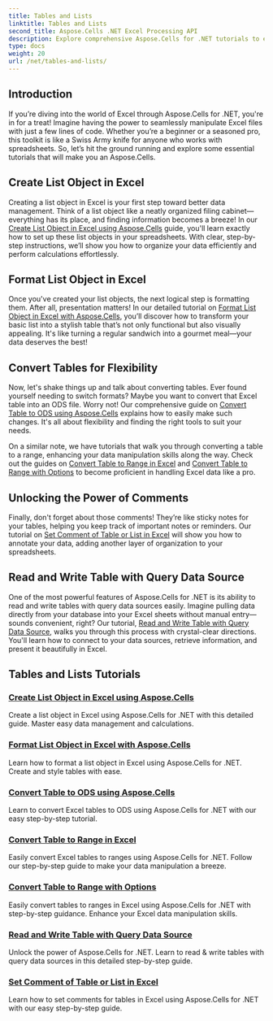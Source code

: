 ```yaml
---
title: Tables and Lists
linktitle: Tables and Lists
second_title: Aspose.Cells .NET Excel Processing API
description: Explore comprehensive Aspose.Cells for .NET tutorials to efficiently manage Excel data, create tables, and enhance your skills with easy-to-follow guides.
type: docs
weight: 20
url: /net/tables-and-lists/
---
```

## Introduction

If you’re diving into the world of Excel through Aspose.Cells for .NET, you're in for a treat! Imagine having the power to seamlessly manipulate Excel files with just a few lines of code. Whether you’re a beginner or a seasoned pro, this toolkit is like a Swiss Army knife for anyone who works with spreadsheets. So, let’s hit the ground running and explore some essential tutorials that will make you an Aspose.Cells.

## Create List Object in Excel
Creating a list object in Excel is your first step toward better data management. Think of a list object like a neatly organized filing cabinet—everything has its place, and finding information becomes a breeze! In our [Create List Object in Excel using Aspose.Cells](./creating-list-object/) guide, you'll learn exactly how to set up these list objects in your spreadsheets. With clear, step-by-step instructions, we’ll show you how to organize your data efficiently and perform calculations effortlessly.

## Format List Object in Excel
Once you've created your list objects, the next logical step is formatting them. After all, presentation matters! In our detailed tutorial on [Format List Object in Excel with Aspose.Cells](./formatting-list-object/), you’ll discover how to transform your basic list into a stylish table that’s not only functional but also visually appealing. It's like turning a regular sandwich into a gourmet meal—your data deserves the best!

## Convert Tables for Flexibility
Now, let's shake things up and talk about converting tables. Ever found yourself needing to switch formats? Maybe you want to convert that Excel table into an ODS file. Worry not! Our comprehensive guide on [Convert Table to ODS using Aspose.Cells](./converting-table-to-ods/) explains how to easily make such changes. It's all about flexibility and finding the right tools to suit your needs.

On a similar note, we have tutorials that walk you through converting a table to a range, enhancing your data manipulation skills along the way. Check out the guides on [Convert Table to Range in Excel](./converting-table-to-range/) and [Convert Table to Range with Options](./converting-table-to-range-with-options/) to become proficient in handling Excel data like a pro.

## Unlocking the Power of Comments
Finally, don't forget about those comments! They’re like sticky notes for your tables, helping you keep track of important notes or reminders. Our tutorial on [Set Comment of Table or List in Excel](./setting-comment-of-table-or-list/) will show you how to annotate your data, adding another layer of organization to your spreadsheets. 

## Read and Write Table with Query Data Source
One of the most powerful features of Aspose.Cells for .NET is its ability to read and write tables with query data sources easily. Imagine pulling data directly from your database into your Excel sheets without manual entry—sounds convenient, right? Our tutorial, [Read and Write Table with Query Data Source](./reading-and-writing-table-with-query-data-source/), walks you through this process with crystal-clear directions. You'll learn how to connect to your data sources, retrieve information, and present it beautifully in Excel.

## Tables and Lists Tutorials
### [Create List Object in Excel using Aspose.Cells](./creating-list-object/)
Create a list object in Excel using Aspose.Cells for .NET with this detailed guide. Master easy data management and calculations.
### [Format List Object in Excel with Aspose.Cells](./formatting-list-object/)
Learn how to format a list object in Excel using Aspose.Cells for .NET. Create and style tables with ease.
### [Convert Table to ODS using Aspose.Cells](./converting-table-to-ods/)
Learn to convert Excel tables to ODS using Aspose.Cells for .NET with our easy step-by-step tutorial.
### [Convert Table to Range in Excel](./converting-table-to-range/)
Easily convert Excel tables to ranges using Aspose.Cells for .NET. Follow our step-by-step guide to make your data manipulation a breeze.
### [Convert Table to Range with Options](./converting-table-to-range-with-options/)
Easily convert tables to ranges in Excel using Aspose.Cells for .NET with step-by-step guidance. Enhance your Excel data manipulation skills.
### [Read and Write Table with Query Data Source](./reading-and-writing-table-with-query-data-source/)
Unlock the power of Aspose.Cells for .NET. Learn to read & write tables with query data sources in this detailed step-by-step guide.
### [Set Comment of Table or List in Excel](./setting-comment-of-table-or-list/)
Learn how to set comments for tables in Excel using Aspose.Cells for .NET with our easy step-by-step guide.
